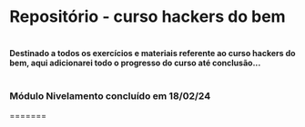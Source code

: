 # Repositório - curso hackers do bem 

#

#### Destinado a todos os exercícios e materiais referente ao curso hackers do bem, aqui adicionarei todo o progresso do curso até conclusão...

#

### Módulo Nivelamento concluído em 18/02/24


=======




